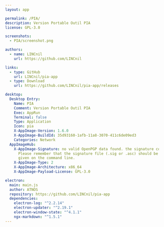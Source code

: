 ```yaml
---
layout: app

permalink: /PIA/
description: Version Portable Outil PIA
license: GPL-3.0

screenshots:
  - PIA/screenshot.png

authors:
  - name: LINCnil
    url: https://github.com/LINCnil

links:
  - type: GitHub
    url: LINCnil/pia-app
  - type: Download
    url: https://github.com/LINCnil/pia-app/releases

desktop:
  Desktop Entry:
    Name: PIA
    Comment: Version Portable Outil PIA
    Exec: AppRun
    Terminal: false
    Type: Application
    Icon: pia
    X-AppImage-Version: 1.6.0
    X-AppImage-BuildId: 35d93160-1afb-11a8-3070-411c6de09ed3
    Categories: Network
  AppImageHub:
    X-AppImage-Signature: no valid OpenPGP data found. the signature could not be verified.
      Please remember that the signature file (.sig or .asc) should be the first file
      given on the command line.
    X-AppImage-Type: 2
    X-AppImage-Architecture: x86_64
    X-AppImage-Payload-License: GPL-3.0

electron:
  main: main.js
  author: ATNOS
  repository: https://github.com/LINCnil/pia-app
  dependencies:
    electron-log: "^2.2.14"
    electron-updater: "^2.19.1"
    electron-window-state: "^4.1.1"
    ngx-markdown: "^1.5.1"
---
```

